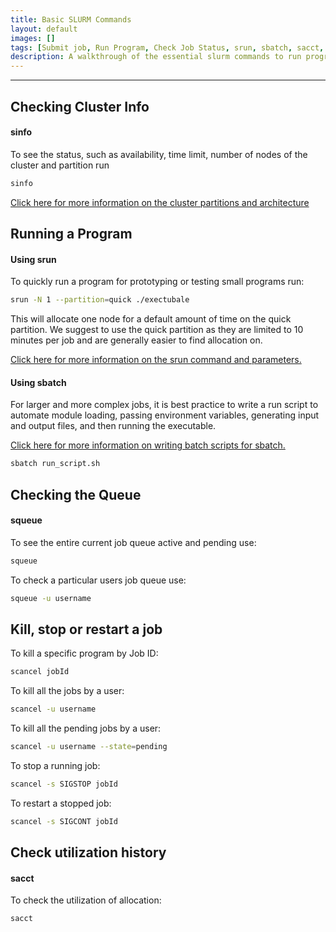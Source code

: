 ```yaml
---
title: Basic SLURM Commands
layout: default
images: []
tags: [Submit job, Run Program, Check Job Status, srun, sbatch, sacct, sinfo]
description: A walkthrough of the essential slurm commands to run programs, check usage and job status, and manipulate job states on Spiedie.
---
```


***

## Checking Cluster Info

#### sinfo

To see the status, such as availability, time limit, number of nodes of the cluster and partition run 

``` bash 
sinfo 
```

[Click here for more information on the cluster partitions and architecture](cluster_info.html)
## Running a Program

#### Using srun 
To quickly run a program for prototyping or testing small programs run: 

``` bash 
srun -N 1 --partition=quick ./exectubale 
```  
This will allocate one node for a default amount of time on the quick partition. We suggest to use the quick partition as they are limited to 10 minutes per job and are generally easier to find allocation on.

[Click here for more information on the srun command and parameters.](submit_job.html)

#### Using sbatch 
For larger and more complex jobs, it is best practice to write a run script to automate module loading, passing environment variables, generating input and output files, and then running the executable. 

[Click here for more information on writing batch scripts for sbatch.](submit_job.html) 

``` bash 
sbatch run_script.sh 
```

## Checking the Queue 

#### squeue 

To see the entire current job queue active and pending use: 

``` bash 
squeue
```

To check a particular users job queue use: 
``` bash 
squeue -u username
```

## Kill, stop or restart a job 

To kill a specific program by Job ID:

``` bash
scancel jobId
```

To kill all the jobs by a user:

```bash 
scancel -u username 
```

To kill all the pending jobs by a user:

``` bash
scancel -u username --state=pending
```

To stop a running job: 

``` bash
scancel -s SIGSTOP jobId
```

To restart a stopped job: 

``` bash
scancel -s SIGCONT jobId
```
## Check utilization history

#### sacct 

To check the utilization of allocation: 

```bash 
sacct
``` 


